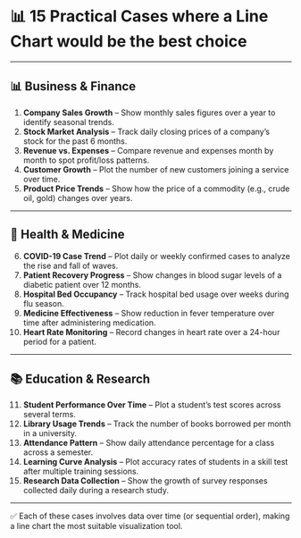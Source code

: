 # 📊 15 Practical Cases where a **Line Chart** would be the best choice
---

## 📊 **Business & Finance**

1. **Company Sales Growth** – Show monthly sales figures over a year to identify seasonal trends.
2. **Stock Market Analysis** – Track daily closing prices of a company’s stock for the past 6 months.
3. **Revenue vs. Expenses** – Compare revenue and expenses month by month to spot profit/loss patterns.
4. **Customer Growth** – Plot the number of new customers joining a service over time.
5. **Product Price Trends** – Show how the price of a commodity (e.g., crude oil, gold) changes over years.

---

## 🏥 **Health & Medicine**

6. **COVID-19 Case Trend** – Plot daily or weekly confirmed cases to analyze the rise and fall of waves.
7. **Patient Recovery Progress** – Show changes in blood sugar levels of a diabetic patient over 12 months.
8. **Hospital Bed Occupancy** – Track hospital bed usage over weeks during flu season.
9. **Medicine Effectiveness** – Show reduction in fever temperature over time after administering medication.
10. **Heart Rate Monitoring** – Record changes in heart rate over a 24-hour period for a patient.

---

## 📚 **Education & Research**

11. **Student Performance Over Time** – Plot a student’s test scores across several terms.
12. **Library Usage Trends** – Track the number of books borrowed per month in a university.
13. **Attendance Pattern** – Show daily attendance percentage for a class across a semester.
14. **Learning Curve Analysis** – Plot accuracy rates of students in a skill test after multiple training sessions.
15. **Research Data Collection** – Show the growth of survey responses collected daily during a research study.

---
✅ Each of these cases involves data over time (or sequential order), making a line chart the most suitable visualization tool.
